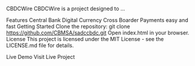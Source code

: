 CBDCWire
CBDCWire is a project designed to ...

Features
Central Bank Digital Currency
Cross Boarder Payments easy and fast
Getting Started
Clone the repository: git clone https://github.com/CBMSA/sadccbdc.git
Open index.html in your browser.
License
This project is licensed under the MIT License - see the LICENSE.md file for details.

Live Demo
Visit Live Project